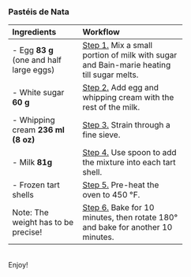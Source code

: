 ### Pastéis de Nata

<table style="width: 70%; border-collapse: collapse; text-align: left;">
<thead>
  <tr>
    <th>Ingredients</th>
    <th>Workflow</th>
  </tr>
</thead>
<tbody>
  <tr>
    <td>- Egg <b>83 g</b> <br>(one and half large eggs)</td>
    <td><u>Step 1.</u> Mix a small portion of milk with sugar and Bain-marie heating till sugar melts.</td>
  </tr>
  <tr>
    <td>- White sugar <b>60 g</b></td>
    <td><u>Step 2.</u> Add egg and whipping cream with the rest of the milk.</td>
  </tr>
  <tr>
    <td>- Whipping cream <b>236 ml (8 oz)</b></td>
    <td><u>Step 3.</u> Strain through a fine sieve.</td>
  </tr>
  <tr>
    <td>- Milk <b>81g</b></td>
    <td><u>Step 4.</u> Use spoon to add the mixture into each tart shell.</td>
  </tr>
  <tr>
    <td>- Frozen tart shells</td>
    <td><u>Step 5.</u> Pre-heat the oven to 450 °F.</td>
  </tr>
  <tr>
    <td>Note: The weight has to be precise!</td>
    <td><u>Step 6.</u> Bake for 10 minutes, then rotate 180° and bake for another 10 minutes.</td>
  </tr>
</tbody>
</table>
<br>
Enjoy!
